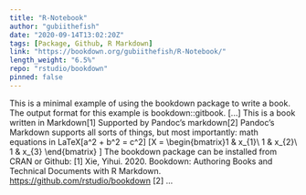 ```yaml
---
title: "R-Notebook"
author: "gubiithefish"
date: "2020-09-14T13:02:20Z"
tags: [Package, Github, R Markdown]
link: "https://bookdown.org/gubiithefish/R-Notebook/"
length_weight: "6.5%"
repo: "rstudio/bookdown"
pinned: false
---
```


This is a minimal example of using the bookdown package to write a book. The output format for this example is bookdown::gitbook. [...] This is a book written in Markdown[1]
Supported by Pandoc’s markdown[2] Pandoc’s Markdown supports all sorts of things, but most importantly: math equations in LaTeX\[a^2 + b^2 = c^2\]
\[X = \begin{bmatrix}1 & x_{1}\\
1 & x_{2}\\
1 & x_{3}
\end{bmatrix}
\] The bookdown package can be installed from CRAN or Github: [1] Xie, Yihui. 2020. Bookdown: Authoring Books and Technical Documents with R Markdown. https://github.com/rstudio/bookdown [2] ...
